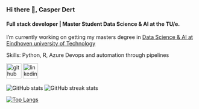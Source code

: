 ### Hi there 👋, Casper Dert
#### Full stack developer | Master Student Data Science & AI at the TU/e. 

I’m currently working on getting my masters degree in [Data Science & AI at Eindhoven university of Technology](https://www.tue.nl/en/education/graduate-school/master-data-science-and-artificial-intelligence)

Skills: Python, R, Azure Devops and automation through pipelines

[<img src='https://cdn.jsdelivr.net/npm/simple-icons@3.0.1/icons/github.svg' alt='github' height='40'>](https://github.com/VakantieModus)
[<img src='https://cdn.jsdelivr.net/npm/simple-icons@3.0.1/icons/linkedin.svg' alt='linkedin' height='40'>](www.linkedin.com/in/casper-dert-a03982172/)


![GitHub stats](https://github-readme-stats.vercel.app/api?username=VakantieModus&show_icons=true&count_private=true) ![GitHub streak stats](https://streak-stats.demolab.com/?user=VakantieModus)


[![Top Langs](https://github-readme-stats.vercel.app/api/top-langs/?username=VakantieModus)](https://github.com/anuraghazra/github-readme-stats)
